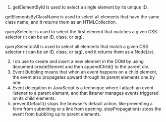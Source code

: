 1. getElementById is used to select a single element by its unique ID.

getElementsByClassName is used to select all elements that have the same class name, and it returns them as an HTMLCollection.

querySelector is used to select the first element that matches a given CSS selector (it can be an ID, class, or tag).

querySelectorAll is used to select all elements that match a given CSS selector (it can be an ID, class, or tag), and it returns them as a NodeList.


2. I do use to create and insert a new element in the DOM by using document.createElement and then appendChild() to the parent div.
3. Event Bubbling means that when an event happens on a child element, the event also propagates upward through its parent elements one by one.
4. Event delegation in JavaScript is a technique where I attach an event listener to a parent element, and that listener manages events triggered on its child elements.
5. preventDefault() stops the browser’s default action, like preventing a form from submitting or a link from opening. stopPropagation() stops the event from bubbling up to parent elements.

